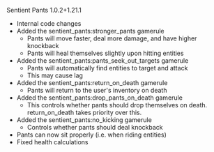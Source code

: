 Sentient Pants 1.0.2+1.21.1
- Internal code changes
- Added the sentient_pants:stronger_pants gamerule
  - Pants will move faster, deal more damage, and have higher knockback
  - Pants will heal themselves slightly upon hitting entities
- Added the sentient_pants:pants_seek_out_targets gamerule
  - Pants will automatically find entities to target and attack
  - This may cause lag
- Added the sentient_pants:return_on_death gamerule
  - Pants will return to the user's inventory on death
- Added the sentient_pants:drop_pants_on_death gamerule
  - This controls whether pants should drop themselves on death. return_on_death takes priority over this.
- Added the sentient_pants:no_kicking gamerule
  - Controls whether pants should deal knockback
- Pants can now sit properly (i.e. when riding entities)
- Fixed health calculations